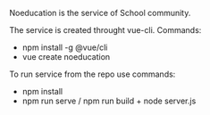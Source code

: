 Noeducation is the service of School community.

The service is created throught vue-cli. Commands:
- npm install -g @vue/cli
- vue create noeducation

To run service from the repo use commands:
- npm install
- npm run serve / npm run build + node server.js